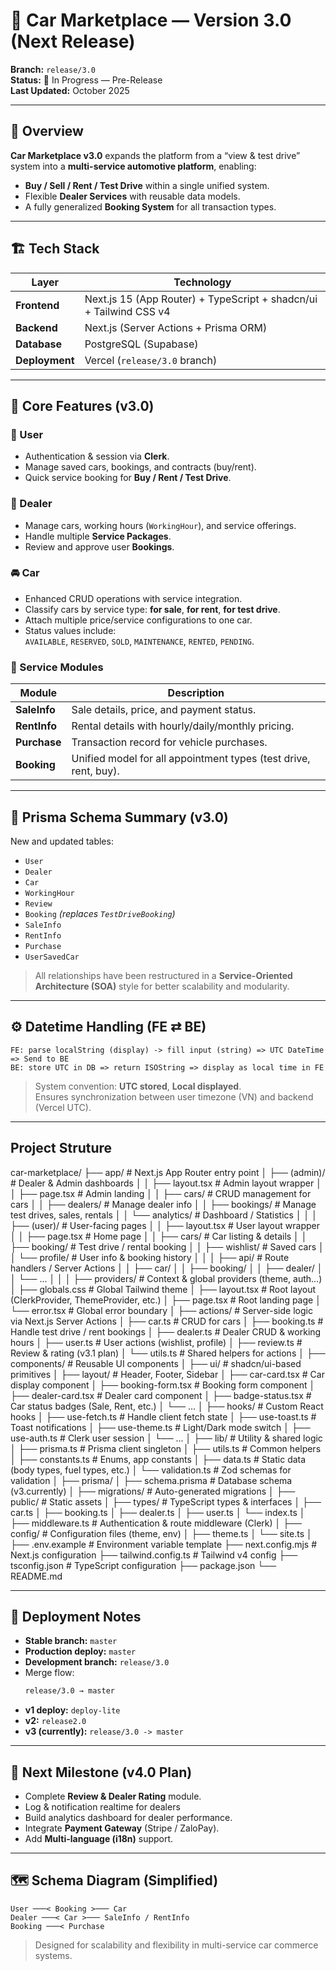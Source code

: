 # 🚗 Car Marketplace — Version 3.0 (Next Release)

**Branch:** `release/3.0`  
**Status:** 🚧 In Progress — Pre-Release  
**Last Updated:** October 2025  

---

## 🧩 Overview

**Car Marketplace v3.0** expands the platform from a “view & test drive” system into a **multi-service automotive platform**, enabling:  
- **Buy / Sell / Rent / Test Drive** within a single unified system.  
- Flexible **Dealer Services** with reusable data models.  
- A fully generalized **Booking System** for all transaction types.

---

## 🏗️ Tech Stack

| Layer | Technology |
|-------|-------------|
| **Frontend** | Next.js 15 (App Router) + TypeScript + shadcn/ui + Tailwind CSS v4 |
| **Backend** | Next.js (Server Actions + Prisma ORM) |
| **Database** | PostgreSQL (Supabase) |
| **Deployment** | Vercel (`release/3.0` branch) |

---

## 🧠 Core Features (v3.0)

### 👤 User
- Authentication & session via **Clerk**.  
- Manage saved cars, bookings, and contracts (buy/rent).  
- Quick service booking for **Buy / Rent / Test Drive**.

### 🏢 Dealer
- Manage cars, working hours (`WorkingHour`), and service offerings.  
- Handle multiple **Service Packages**.  
- Review and approve user **Bookings**.

### 🚘 Car
- Enhanced CRUD operations with service integration.  
- Classify cars by service type: **for sale**, **for rent**, **for test drive**.  
- Attach multiple price/service configurations to one car.  
- Status values include:  
  `AVAILABLE`, `RESERVED`, `SOLD`, `MAINTENANCE`, `RENTED`, `PENDING`.

### 💼 Service Modules
| Module | Description |
|---------|--------------|
| **SaleInfo** | Sale details, price, and payment status. |
| **RentInfo** | Rental details with hourly/daily/monthly pricing. |
| **Purchase** | Transaction record for vehicle purchases. |
| **Booking** | Unified model for all appointment types (test drive, rent, buy). |

---

## 🧾 Prisma Schema Summary (v3.0)

New and updated tables:
- `User`
- `Dealer`
- `Car`
- `WorkingHour`
- `Review`
- `Booking` *(replaces `TestDriveBooking`)*
- `SaleInfo`
- `RentInfo`
- `Purchase`
- `UserSavedCar`

> All relationships have been restructured in a **Service-Oriented Architecture (SOA)** style for better scalability and modularity.

---

## ⚙️ Datetime Handling (FE ⇄ BE)

```
FE: parse localString (display) -> fill input (string) => UTC DateTime => Send to BE
BE: store UTC in DB => return ISOString => display as local time in FE
```

> System convention: **UTC stored**, **Local displayed**.  
> Ensures synchronization between user timezone (VN) and backend (Vercel UTC).

---


## Project Struture 

car-marketplace/
├── app/ # Next.js App Router entry point
│ ├── (admin)/ # Dealer & Admin dashboards
│ │ ├── layout.tsx # Admin layout wrapper
│ │ ├── page.tsx # Admin landing
│ │ ├── cars/ # CRUD management for cars
│ │ ├── dealers/ # Manage dealer info
│ │ ├── bookings/ # Manage test drives, sales, rentals
│ │ └── analytics/ # Dashboard / Statistics
│ │
│ ├── (user)/ # User-facing pages
│ │ ├── layout.tsx # User layout wrapper
│ │ ├── page.tsx # Home page
│ │ ├── cars/ # Car listing & details
│ │ ├── booking/ # Test drive / rental booking
│ │ ├── wishlist/ # Saved cars
│ │ └── profile/ # User info & booking history
│ │
│ ├── api/ # Route handlers / Server Actions
│ │ ├── car/
│ │ ├── booking/
│ │ ├── dealer/
│ │ └── ...
│ │
│ ├── providers/ # Context & global providers (theme, auth...)
│ ├── globals.css # Global Tailwind theme
│ ├── layout.tsx # Root layout (ClerkProvider, ThemeProvider, etc.)
│ ├── page.tsx # Root landing page
│ └── error.tsx # Global error boundary
│
├── actions/ # Server-side logic via Next.js Server Actions
│ ├── car.ts # CRUD for cars
│ ├── booking.ts # Handle test drive / rent bookings
│ ├── dealer.ts # Dealer CRUD & working hours
│ ├── user.ts # User actions (wishlist, profile)
│ ├── review.ts # Review & rating (v3.1 plan)
│ └── utils.ts # Shared helpers for actions
│
├── components/ # Reusable UI components
│ ├── ui/ # shadcn/ui-based primitives
│ ├── layout/ # Header, Footer, Sidebar
│ ├── car-card.tsx # Car display component
│ ├── booking-form.tsx # Booking form component
│ ├── dealer-card.tsx # Dealer card component
│ ├── badge-status.tsx # Car status badges (Sale, Rent, etc.)
│ └── ...
│
├── hooks/ # Custom React hooks
│ ├── use-fetch.ts # Handle client fetch state
│ ├── use-toast.ts # Toast notifications
│ ├── use-theme.ts # Light/Dark mode switch
│ ├── use-auth.ts # Clerk user session
│ └── ...
│
├── lib/ # Utility & shared logic
│ ├── prisma.ts # Prisma client singleton
│ ├── utils.ts # Common helpers
│ ├── constants.ts # Enums, app constants
│ ├── data.ts # Static data (body types, fuel types, etc.)
│ └── validation.ts # Zod schemas for validation
│
├── prisma/
│ ├── schema.prisma # Database schema (v3.currently)
│ ├── migrations/ # Auto-generated migrations
│
├── public/ # Static assets
│
├── types/ # TypeScript types & interfaces
│ ├── car.ts
│ ├── booking.ts
│ ├── dealer.ts
│ ├── user.ts
│ └── index.ts
│
├── middleware.ts # Authentication & route middleware (Clerk)
│
├── config/ # Configuration files (theme, env)
│ ├── theme.ts
│ └── site.ts
│
├── .env.example # Environment variable template
├── next.config.mjs # Next.js configuration
├── tailwind.config.ts # Tailwind v4 config
├── tsconfig.json # TypeScript configuration
├── package.json
└── README.md


---


## 🚀 Deployment Notes

- **Stable branch:** `master`
- **Production deploy:** `master`
- **Development branch:** `release/3.0`
- Merge flow:
  ```bash
  release/3.0 → master 
  ```
- **v1 deploy:** `deploy-lite`
- **v2:** `release2.0`
- **v3 (currently):** `release/3.0 -> master`

---

## 🧭 Next Milestone (v4.0 Plan)
- Complete **Review & Dealer Rating** module.
- Log & notification realtime for dealers  
- Build analytics dashboard for dealer performance.
- Integrate **Payment Gateway** (Stripe / ZaloPay).  
- Add **Multi-language (i18n)** support.  

---


## 🗺️ Schema Diagram (Simplified)

```plaintext
User ───< Booking >─── Car
Dealer ───< Car >─── SaleInfo / RentInfo
Booking ───< Purchase
```

> Designed for scalability and flexibility in multi-service car commerce systems.
